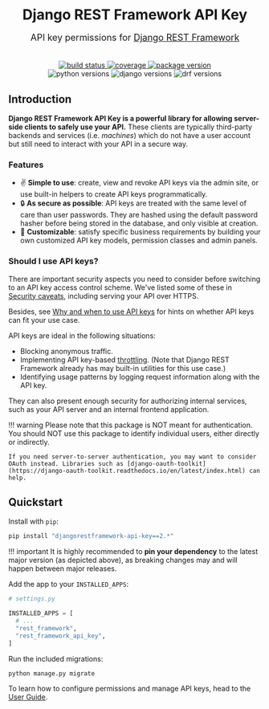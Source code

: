 <div align="center">
  <h1 style="margin-bottom: 0;">Django REST Framework API Key</h1>
  <p style="margin-top: 1em; margin-bottom: 2em; font-size: large;">
    API key permissions for
    <a href="https://www.django-rest-framework.org" alt="drf" target="_blank" rel="noreferrer">
      Django REST Framework
    </a>
  </p>
  <div>
    <a href="https://dev.azure.com/florimondmanca/public/_build/latest?definitionId=7&branchName=master" target="_blank" rel="noreferrer">
      <img src="https://dev.azure.com/florimondmanca/public/_apis/build/status/florimondmanca.djangorestframework-api-key?branchName=master" alt="build status"/>
    </a>
    <a href="https://codecov.io/gh/florimondmanca/djangorestframework-api-key">
      <img src="https://codecov.io/gh/florimondmanca/djangorestframework-api-key/branch/master/graph/badge.svg" alt="coverage">
    </a>
    <a href="https://pypi.org/project/djangorestframework-api-key" target="_blank" rel="noreferrer">
      <img src="https://badge.fury.io/py/djangorestframework-api-key.svg" alt="package version"/>
    </a>
  </div>
  <div>
    <img src="https://img.shields.io/pypi/pyversions/djangorestframework-api-key.svg" alt="python versions"/>
    <img src="https://img.shields.io/pypi/djversions/djangorestframework-api-key.svg?colorB=44b78b" alt="django versions"/>
    <img src="https://img.shields.io/badge/drf-3.8+-7f2d2d.svg" alt="drf versions"/>
  </div>
</div>

## Introduction

**Django REST Framework API Key is a powerful library for allowing server-side clients to safely use your API.** These clients are typically third-party backends and services (i.e. _machines_) which do not have a user account but still need to interact with your API in a secure way.

### Features

- ✌️ **Simple to use**: create, view and revoke API keys via the admin site, or use built-in helpers to create API keys programmatically.
- 🔒 **As secure as possible**: API keys are treated with the same level of care than user passwords. They are hashed using the default password hasher before being stored in the database, and only visible at creation.
- 🎨 **Customizable**: satisfy specific business requirements by building your own customized API key models, permission classes and admin panels.

### Should I use API keys?

There are important security aspects you need to consider before switching to an API key access control scheme. We've listed some of these in [Security caveats](security.md#caveats), including serving your API over HTTPS.

Besides, see [Why and when to use API keys](https://cloud.google.com/endpoints/docs/openapi/when-why-api-key#top_of_page) for hints on whether API keys can fit your use case.

API keys are ideal in the following situations:

- Blocking anonymous traffic.
- Implementing API key-based [throttling](https://www.django-rest-framework.org/api-guide/throttling/). (Note that Django REST Framework already has may built-in utilities for this use case.)
- Identifying usage patterns by logging request information along with the API key.

They can also present enough security for authorizing internal services, such as your API server and an internal frontend application.

!!! warning
    Please note that this package is NOT meant for authentication. You should NOT use this package to identify individual users, either directly or indirectly.

    If you need server-to-server authentication, you may want to consider OAuth instead. Libraries such as [django-oauth-toolkit](https://django-oauth-toolkit.readthedocs.io/en/latest/index.html) can help.

## Quickstart

Install with `pip`:

```bash
pip install "djangorestframework-api-key==2.*"
```

!!! important
    It is highly recommended to **pin your dependency** to the latest major version (as depicted above), as breaking changes may and will happen between major releases.

Add the app to your `INSTALLED_APPS`:

```python
# settings.py

INSTALLED_APPS = [
  # ...
  "rest_framework",
  "rest_framework_api_key",
]
```

Run the included migrations:

```bash
python manage.py migrate
```

To learn how to configure permissions and manage API keys, head to the [User Guide](guide.md).
